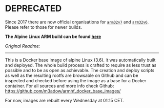 # DEPRECATED
Since 2017 there are now official organisations for [`arm32v7`](https://hub.docker.com/u/arm32v7/) and [`arm32v6`](https://hub.docker.com/u/arm32v6/). Please refer to those for newer builds.

**The Alpine Linux ARM build can be found [here](https://hub.docker.com/r/arm32v6/alpine/)**

*Original Readme:*

---

This is a Docker base image of alpine Linux (3.6). It was automatically built and deployed. 
The whole build process is crafted to require as less trust as possible and to be as open as achievable. The creation and deploy scripts as well as the resulting rootfs are browsable on Github and can be inspected and checked before using the image as a base for a Docker container. For all sources and more info check Github: https://github.com/m3adow/armhf_docker_base_images/

For now, images are rebuilt every Wednesday at 01:15 CET.

